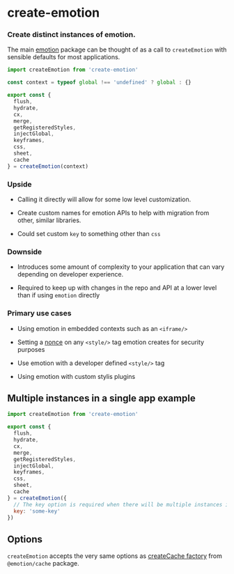 # create-emotion

### Create distinct instances of emotion.

The main [emotion](https://github.com/emotion-js/emotion/tree/master/packages/emotion) package can be thought of as a call to `createEmotion` with sensible defaults for most applications.

```javascript
import createEmotion from 'create-emotion'

const context = typeof global !== 'undefined' ? global : {}

export const {
  flush,
  hydrate,
  cx,
  merge,
  getRegisteredStyles,
  injectGlobal,
  keyframes,
  css,
  sheet,
  cache
} = createEmotion(context)
```

### Upside

- Calling it directly will allow for some low level customization.

- Create custom names for emotion APIs to help with migration from other, similar libraries.

- Could set custom `key` to something other than `css`

### Downside

- Introduces some amount of complexity to your application that can vary depending on developer experience.

- Required to keep up with changes in the repo and API at a lower level than if using `emotion` directly

### Primary use cases

- Using emotion in embedded contexts such as an `<iframe/>`

- Setting a [nonce](/packages/cache#nonce-string) on any `<style/>` tag emotion creates for security purposes

- Use emotion with a developer defined `<style/>` tag

- Using emotion with custom stylis plugins

## Multiple instances in a single app example

```jsx
import createEmotion from 'create-emotion'

export const {
  flush,
  hydrate,
  cx,
  merge,
  getRegisteredStyles,
  injectGlobal,
  keyframes,
  css,
  sheet,
  cache
} = createEmotion({
  // The key option is required when there will be multiple instances in a single app
  key: 'some-key'
})
```

## Options

`createEmotion` accepts the very same options as [createCache factory](/packages/cache#options) from `@emotion/cache` package.

